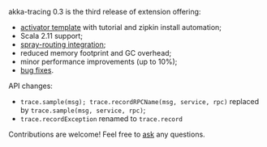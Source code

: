 akka-tracing 0.3 is the third release of extension offering:

* [activator template](https://github.com/levkhomich/activator-akka-tracing) with tutorial and zipkin install automation;
* Scala 2.11 support;
* [spray-routing integration](https://github.com/levkhomich/akka-tracing/wiki/Spray-integration);
* reduced memory footprint and GC overhead;
* minor performance improvements (up to 10%);
* [bug fixes](https://github.com/levkhomich/akka-tracing/issues?labels=bug&milestone=3&page=1&state=closed).

API changes:

* `trace.sample(msg); trace.recordRPCName(msg, service, rpc)` replaced by `trace.sample(msg, service, rpc)`;
* `trace.recordException` renamed to `trace.record`

Contributions are welcome! Feel free to [ask](https://twitter.com/levkhomich) any questions.
